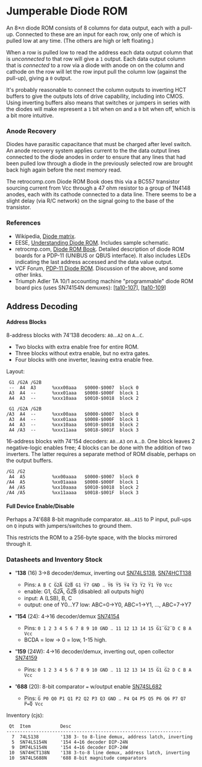 Jumperable Diode ROM
====================

An 8×_n_ diode ROM consists of 8 columns for data output, each with a
pull-up. Connected to these are an input for each row, only one of which
is pulled low at any time. (The others are high or left floating.)

When a row is pulled low to read the address each data output column that is
_unconnected_ to that row will give a `1` output. Each data output column
that is _connected_ to a row via a diode with anode on on the column and
cathode on the row will let the row input pull the column low (against the
pull-up), giving a `0` output.

It's probably reasonable to connect the column outputs to inverting HCT
buffers to give the outputs lots of drive capability, including into CMOS.
Using inverting buffers also means that switches or jumpers in series with
the diodes will make represent a `1` bit when on and a `0` bit when off,
which is a bit more intuitive.

### Anode Recovery

Diodes have parasitic capacitance that must be charged after level switch.
An anode recovery system applies current to the the data output lines
connected to the diode anodes in order to ensure that any lines that had
been pulled low through a diode in the previously selected row are brought
back high again before the next memory read.

The retrocomp.com Diode ROM Book does this via a BC557 transistor sourcing
current from Vcc through a 47 ohm resistor to a group of 1N4148 anodes,
each with its cathode connected to a data line. There seems to be a slight
delay (via R/C network) on the signal going to the base of the transistor.

### References

- Wikipedia, [Diode matrix][wp].
- EESE, [Understanding Diode ROM][eese 505304]. Includes sample schematic.
- retrocmp.com, [Diode ROM Book][drbook]. Detailed description of diode ROM
  boards for a PDP-11 (UNIBUS or QBUS interface). It also includes LEDs
  indicating the last address accessed and the data value output.
- VCF Forum, [PDP-11 Diode ROM][vcf 1246504]. Discussion of the above, and
  some other links.
- Triumph Adler TA 10/1 accounting machine "programmable" diode ROM board
  pics (uses SN74154N demuxes): [[ta10-107]], [[ta10-109]]


Address Decoding
----------------

#### Address Blocks

8-address blocks with 74'138 decoders: `A0`…`A2` on `A`…`C`.
- Two blocks with extra enable free for entire ROM.
- Three blocks without extra enable, but no extra gates.
- Four blocks with one inverter, leaving extra enable free.

Layout:

     G1 /G2A /G2B
     --  A4  A3      %xxx00aaa   $0000-$0007  block 0
     A3  A4  --      %xxx01aaa   $0008-$000F  block 1
     A4  A3  --      %xxx10aaa   $0010-$0018  block 2

     G1 /G2A /G2B
    /A3  A4  --      %xxx00aaa   $0000-$0007  block 0
     A3  A4  --      %xxx01aaa   $0008-$000F  block 1
     A4  A3  --      %xxx10aaa   $0010-$0018  block 2
     A4 /A3  --      %xxx11aaa   $0018-$001F  block 3

16-address blocks with 74'154 decoders: `A0`…`A3` on `A`…`D`. One block
leaves 2 negative-logic enables free; 4 blocks can be done with the
addition of two inverters. The latter requires a separate method of ROM
disable, perhaps on the output buffers.

    /G1 /G2
     A4  A5          %xx00aaaa   $0000-$0007  block 0
    /A4  A5          %xx01aaaa   $0008-$000F  block 1
     A4 /A5          %xx10aaaa   $0010-$0018  block 2
    /A4 /A5          %xx11aaaa   $0018-$001F  block 3

#### Full Device Enable/Disable

Perhaps a 74'688 8-bit magnitude comparator. `A8`…`A15` to P input,
pull-ups on `Q` inputs with jumpers/switches to ground them.

This restricts the ROM to a 256-byte space, with the blocks mirrored
through it.

### Datasheets and Inventory Stock

* __'138__ (16) 3→8 decoder/demux, inverting out [SN74LS138], [SN74HCT138]
  - Pins: `A B C G̅2̅A̅ G̅2̅B̅ G1 Y̅7 GND ‥ Y̅6 Y̅5 Y̅4 Y̅3 Y̅2 Y̅1 Y̅0 Vcc`
  - enable: G1, G̅2̅A̅, G̅2̅B̅  (disabled: all outputs high)
  - input: A (LSB), B, C
  - output: one of Y0...Y7 low: ABC=0→Y0, ABC=1→Y1, ..., ABC=7→Y7

* __'154__ (24): 4→16 decoder/demux [SN74154]
  - Pins: `0 1 2 3 4 5 6 7 8 9 10 GND ‥ 11 12 13 14 15 G̅1̅ G̅2̅ D C B A Vcc`
  - BCDA = low → 0 = low, 1-15 high.

* __'159__ (24W): 4→16 decoder/demux, inverting out, open collector [SN74159]
  - Pins: `0 1 2 3 4 5 6 7 8 9 10 GND ‥ 11 12 13 14 15 G̅1 G̅2 D C B A Vcc`

* __'688__ (20): 8-bit comparator `=` w/output enable [SN74SL682]
  - Pins: `G̅ P0 Q0 P1 Q1 P2 Q2 P3 Q3 GND ‥ P4 Q4 P5 Q5 P6 Q6 P7 Q7 P̅=̅Q̅ Vcc`

Inventory (cjs):

     Qt  Item           Desc
    -----------------------------------------------------------------
      7  74LS138        '138 3- to 8-line demux, address latch, inverting
      5  SN74LS154N     '154 4→16 decoder DIP-24N
      9  DM74LS154N     '154 4→16 decoder DIP-24W
     10  SN74HCT138N    '138 3-to-8 line demux, address latch, inverting
     10  SN74LS688N     '688 8-bit magnitude comparators



<!-------------------------------------------------------------------->
[drbook]: https://www.retrocmp.com/projects/diode-rom-book
[eese 505304]: https://electronics.stackexchange.com/q/505304/15390
[ta10-107]: http://www.horniger.de/computer/ta/TA101_107.jpg
[ta10-109]: http://www.horniger.de/computer/ta/TA101_109.jpg
[vcf 1246504]: https://forum.vcfed.org/index.php?threads/pdp-11-diode-rom.1246504/
[wp]: https://en.wikipedia.org/wiki/Diode_matrix

[SN74LS138]: http://www.ti.com/lit/gpn/sn74ls138
[SN74HCT138]: http://www.ti.com/lit/gpn/sn74hct138
[SN74154]: https://web.archive.org/web/20150321045049/http://www.ti.com/lit/ds/symlink/sn74154.pdf
[SN74159]: https://web.archive.org/web/20070102021404/http://focus.ti.com/lit/ds/symlink/sn74159.pdf
[SN74SL682]: https://www.ti.com/lit/ds/symlink/sn74ls682.pdf
